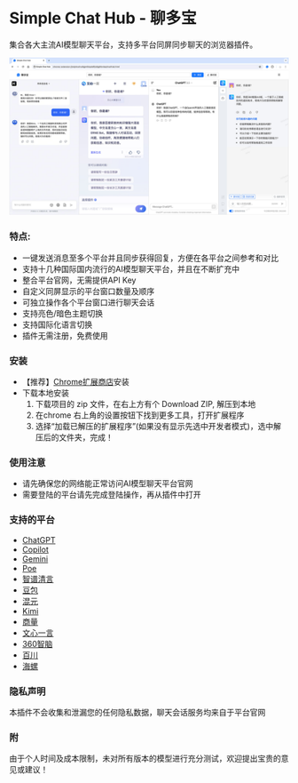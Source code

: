 # Simple Chat Hub - 聊多宝

集合各大主流AI模型聊天平台，支持多平台同屏同步聊天的浏览器插件。

[![Simple Chat Hub](https://raw.githubusercontent.com/jackyr/simple-chat-hub-extension/main/screenshots/screenshot_cn.jpg)](https://www.bilibili.com/video/BV1eD421N7vT/)

### 特点:
- 一键发送消息至多个平台并且同步获得回复，方便在各平台之间参考和对比
- 支持十几种国际国内流行的AI模型聊天平台，并且在不断扩充中
- 整合平台官网，无需提供API Key
- 自定义同屏显示的平台窗口数量及顺序
- 可独立操作各个平台窗口进行聊天会话
- 支持亮色/暗色主题切换
- 支持国际化语言切换
- 插件无需注册，免费使用

### 安装
- 【推荐】[Chrome扩展商店](https://chromewebstore.google.com/detail/dpfkgaedamhcmkkgeiajeggihmfjhhlj)安装
- 下载本地安装
  1. 下载项目的 zip 文件，在右上方有个 Download ZIP, 解压到本地
  2. 在chrome 右上角的设置按钮下找到更多工具，打开扩展程序
  3. 选择“加载已解压的扩展程序”(如果没有显示先选中开发者模式)，选中解压后的文件夹，完成！

### 使用注意
- 请先确保您的网络能正常访问AI模型聊天平台官网
- 需要登陆的平台请先完成登陆操作，再从插件中打开

### 支持的平台
- [ChatGPT](https://chatgpt.com/)
- [Copilot](https://copilot.microsoft.com/)
- [Gemini](https://gemini.google.com/)
- [Poe](https://poe.com/)
- [智谱清言](https://chatglm.cn/)
- [豆包](https://www.doubao.com/)
- [混元](https://hunyuan.tencent.com/bot/)
- [Kimi](https://kimi.moonshot.cn/)
- [商量](https://chat.sensetime.com/wb/chat/)
- [文心一言](https://yiyan.baidu.com/)
- [360智脑](https://chat.360.com/)
- [百川](https://www.baichuan-ai.com/chat)
- [海螺](https://hailuoai.com/)

### 隐私声明
本插件不会收集和泄漏您的任何隐私数据，聊天会话服务均来自于平台官网

<!-- ### 打赏
独立开发不易，如果您喜欢本插件或者觉得对您有所帮助，请我喝一杯咖啡吧！ -->

### 附
由于个人时间及成本限制，未对所有版本的模型进行充分测试，欢迎提出宝贵的意见或建议！